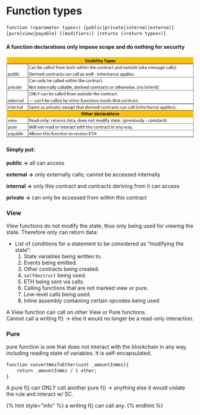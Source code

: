 # Function types

```solidity
function (<parameter types>) {public|private|internal|external} 
[pure|view|payable] [(modifiers)] [returns (<return types>)]
```

#### A function declarations only impose scope and do nothing for security

![](<../../../.gitbook/assets/image (52).png>)

#### Simply put:

**public ->** all can access

**external ->** only externally calls; cannot be accessed internally

**internal ->** only this contract and contracts deriving from it can access

**private ->** can only be accessed from within this contract

### View

View functions do not modify the state, thus only being used for viewing the state. Therefore only can return data:

* List of conditions for a statement to be considered as “modifying the state”:
  1. State variables being written to.
  2. Events being emitted.
  3. Other contracts being created.
  4. `selfdestruct` being used.
  5. ETH being sent via calls.
  6. Calling functions that are not marked view or pure.
  7. Low-level calls being used.
  8. Inline assembly containing certain opcodes being used

A View function can call on other View or Pure functions. \
Cannot call a writing f() -> else it would no longer be a read-only interaction.

### Pure

pure function is one that does not interact with the blockchain in any way, including reading state of variables. It is self-encapsulated.&#x20;

```solidity
function convertWeiToEther(uint _amountInWei){
	return _amountInWei / 1 ether;
}
```

A pure f() can ONLY call another pure f() -> anything else it would violate the rule and interact w/ SC.

{% hint style="info" %}
a writing f() can call any.
{% endhint %}
